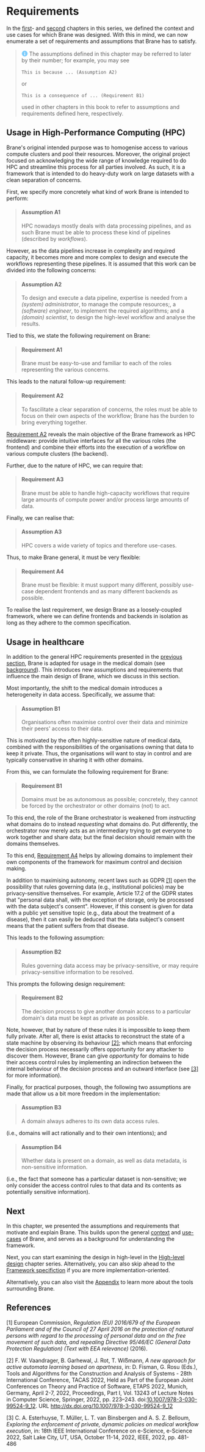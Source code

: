 # Requirements
In the [first](./background.md)- and [second](./use_case.md) chapters in this series, we defined the context and use cases for which Brane was designed. With this in mind, we can now enumerate a set of requirements and assumptions that Brane has to satisfy.

> <img src="../assets/img/info.png" alt="info" width="16" style="margin-top: 2px; margin-bottom: -2px"/> The assumptions defined in this chapter may be referred to later by their number; for example, you may see
> ```
> This is because ... (Assumption A2)
> ```
> or
> ```
> This is a consequence of ... (Requirement B1)
> ```
> 
> used in other chapters in this book to refer to assumptions and requirements defined here, respectively.


## Usage in High-Performance Computing (HPC)
Brane's original intended purpose was to homogenise access to various compute clusters and pool their resources. Moreover, the original project focused on acknowledging the wide range of knowledge required to do HPC and streamline this process for all parties involved. As such, it is a framework that is intended to do heavy-duty work on large datasets with a clean separation of concerns.

First, we specify more concretely what kind of work Brane is intended to perform:
> #### Assumption A1
> HPC nowadays mostly deals with data processing pipelines, and as such Brane must be able to process these kind of pipelines (described by _workflows_).

However, as the data pipelines increase in complexity and required capacity, it becomes more and more complex to design and execute the workflows representing these pipelines. It is assumed that this work can be divided into the following concerns:
> #### Assumption A2
> To design and execute a data pipeline, expertise is needed from a _(system) administrator_, to manage the compute resources;, a _(software) engineer_, to implement the required algorithms; and a _(domain) scientist_, to design the high-level workflow and analyse the results.

Tied to this, we state the following requirement on Brane:
> #### Requirement A1
> Brane must be easy-to-use and familiar to each of the roles representing the various concerns.

This leads to the natural follow-up requirement:
> #### Requirement A2
> To fascilitate a clear separation of concerns, the roles must be able to focus on their own aspects of the workflow; Brane has the burden to bring everything together.

[Requirement A2](#requirement-A2) reveals the main objective of the Brane framework as HPC middleware: provide intuitive interfaces for all the various roles (the frontend) and combine their efforts into the execution of a workflow on various compute clusters (the backend).

Further, due to the nature of HPC, we can require that:
> #### Requirement A3
> Brane must be able to handle high-capacity workflows that require large amounts of compute power and/or process large amounts of data.

Finally, we can realise that:
> #### Assumption A3
> HPC covers a wide variety of topics and therefore use-cases.

Thus, to make Brane general, it must be very flexible:
> #### Requirement A4
> Brane must be flexible: it must support many different, possibly use-case dependent frontends and as many different backends as possible.

To realise the last requirement, we design Brane as a loosely-coupled framework, where we can define frontends and backends in isolation as long as they adhere to the common specification.


## Usage in healthcare
In addition to the general HPC requirements presented in the [previous section](#usage-in-high-performance-computing-hpc), Brane is adapted for usage in the medical domain (see [background](./background.md)). This introduces new assumptions and requirements that influence the main design of Brane, which we discuss in this section.

Most importantly, the shift to the medical domain introduces a heterogeneity in data access. Specifically, we assume that:
> #### Assumption B1
> Organisations often maximise control over their data and minimize their peers' access to their data.

This is motivated by the often highly-sensitive nature of medical data, combined with the responsibilities of the organisations owning that data to keep it private. Thus, the organisations will want to stay in control and are typically conservative in sharing it with other domains.

From this, we can formulate the following requirement for Brane:
> #### Requirement B1
> Domains must be as autonomous as possible; concretely, they cannot be forced by the orchestrator or other domains (not) to act.

To this end, the role of the Brane orchestrator is weakened from _instructing_ what domains do to instead _requesting_ what domains do. Put differently, the orchestrator now merely acts as an intermediary trying to get everyone to work together and share data; but the final decision should remain with the domains themselves.

To this end, [Requirement A4](#requirement-a4) helps by allowing domains to implement their own components of the framework for maximum control and decision making.

In addition to maximising autonomy, recent laws such as GDPR [\[1\]](#references) open the possibility that rules governing data (e.g., institutional policies) may be privacy-sensitive themselves. For example, Article 17.2 of the GDPR states that "personal data shall, with the exception of storage, only be processed with the data subject's consent". However, if this consent is given for data with a public yet sensitive topic (e.g., data about the treatment of a disease), then it can easily be deduced that the data subject's consent means that the patient suffers from that disease.

This leads to the following assumption:
> #### Assumption B2
> Rules governing data access may be privacy-sensitive, or may require privacy-sensitive information to be resolved.

This prompts the following design requirement:
> #### Requirement B2
> The decision process to give another domain access to a particular domain's data must be kept as private as possible.

Note, however, that by nature of these rules it is impossible to keep them fully private. After all, there is exist attacks to reconstruct the state of a state machine by observing its behaviour [\[2\]](#references); which means that enforcing the decision process necessarily offers opportunity for any attacker to discover them. However, Brane can give _opportunity_ for domains to hide their access control rules by implementing an indirection between the internal behaviour of the decision process and an outward interface (see [\[3\]](#references) for more information).

Finally, for practical purposes, though, the following two assumptions are made that allow us a bit more freedom in the implementation:
> #### Assumption B3
> A domain always adheres to its own data access rules.

(i.e., domains will act rationally and to their own intentions); and

> #### Assumption B4
> Whether data is present on a domain, as well as data metadata, is non-sensitive information.

(i.e., the fact that someone has a particular dataset is non-sensitive; we only consider the access control rules to that data and its contents as potentially sensitive information).


## Next
In this chapter, we presented the assumptions and requirements that motivate and explain Brane. This builds upon the general [context](./background.md) and [use-cases](./use_case.md) of Brane, and serves as a background for understanding the framework.

Next, you can start examining the design in high-level in the [High-level design](../design/introduction.md) chapter series. Alternatively, you can also skip ahead to the [Framework specifiction](../spec/introduction.md) if you are more implementation-oriented.

Alternatively, you can also visit the [Appendix](../appendix/overview.md) to learn more about the tools surrounding Brane.


## References
[1] European Commission, _Regulation (EU) 2016/679 of the European Parliament and of the Council of 27 April 2016 on the protection of natural persons with regard to the processing of personal data and on the free movement of such data, and repealing Directive 95/46/EC (General Data Protection Regulation) (Text with EEA relevance)_ (2016).

[2] F. W. Vaandrager, B. Garhewal, J. Rot, T. Wiẞmann, _A new approach for active automata learning based on apartness_, in: D. Fisman, G. Rosu (Eds.), Tools and Algorithms for the Construction and Analysis of Systems - 28th International Conference, TACAS 2022, Held as Part of the European Joint Conferences on Theory and Practice of Software, ETAPS 2022, Munich, Germany, April 2-7, 2022, Proceedings, Part I, Vol. 13243 of Lecture Notes in Computer Science, Springer, 2022, pp. 223–243. doi:[10.1007/978-3-030-99524-9_12](http://dx.doi.org/10.1007/978-3-030-99524-9_12). URL <http://dx.doi.org/10.1007/978-3-030-99524-9_12>

[3] C. A. Esterhuyse, T. Müller, L. T. van Binsbergen and A. S. Z. Belloum, _Exploring the enforcement of private, dynamic policies on medical workflow execution_, in: 18th IEEE International Conference on e-Science, e-Science 2022, Salt Lake City, UT, USA, October 11-14, 2022, IEEE, 2022, pp. 481-486
